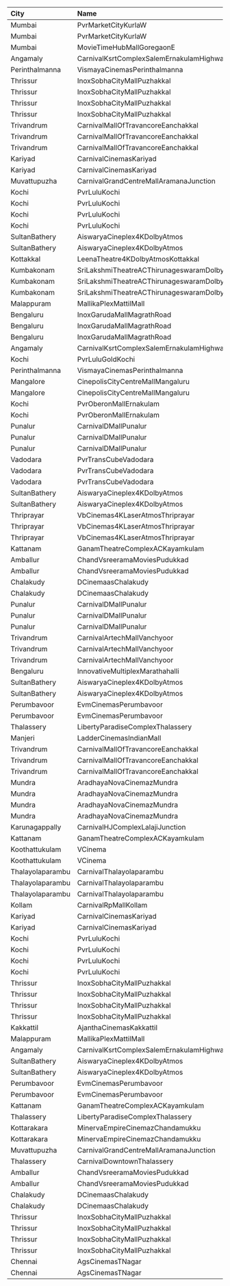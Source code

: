 | City             | Name                                                  |  Time | Type             | Price | Capacity | Booked |
| :--------------- | :---------------------------------------------------- | ----: | :--------------- | ----: | -------: | -----: |
| Mumbai           | PvrMarketCityKurlaW                                   | 09:30 | Classic          |  110₹ |       45 |      0 |
| Mumbai           | PvrMarketCityKurlaW                                   | 09:30 | Prime            |  110₹ |       58 |      0 |
| Mumbai           | MovieTimeHubMallGoregaonE                             | 09:30 | Mhraja           |  100₹ |       22 |      3 |
| Angamaly         | CarnivalKsrtComplexSalemErnakulamHighway              | 09:45 | GoldOffline      |  110₹ |      202 |    103 |
| Perinthalmanna   | VismayaCinemasPerinthalmanna                          | 10:00 | Platinum         |  100₹ |      198 |     99 |
| Thrissur         | InoxSobhaCityMallPuzhakkal                            | 10:20 | Club             |  130₹ |       32 |      0 |
| Thrissur         | InoxSobhaCityMallPuzhakkal                            | 10:20 | Executive        |  100₹ |       11 |      0 |
| Thrissur         | InoxSobhaCityMallPuzhakkal                            | 10:20 | RoyalRecliner    |  200₹ |        5 |      0 |
| Thrissur         | InoxSobhaCityMallPuzhakkal                            | 10:20 | Royal            |  130₹ |        4 |      0 |
| Trivandrum       | CarnivalMallOfTravancoreEanchakkal                    | 10:20 | NormalOffline    |  100₹ |       18 |      9 |
| Trivandrum       | CarnivalMallOfTravancoreEanchakkal                    | 10:20 | ExecutiveOffline |  160₹ |       72 |     36 |
| Trivandrum       | CarnivalMallOfTravancoreEanchakkal                    | 10:20 | Silver           |  190₹ |      103 |     52 |
| Kariyad          | CarnivalCinemasKariyad                                | 10:30 | ExecutiveOffline |  110₹ |       96 |     49 |
| Kariyad          | CarnivalCinemasKariyad                                | 10:30 | GoldLounge       |  190₹ |       32 |     16 |
| Muvattupuzha     | CarnivalGrandCentreMallAramanaJunction                | 10:30 | ExecutiveOffline |  100₹ |       96 |     48 |
| Kochi            | PvrLuluKochi                                          | 10:55 | Classic          |  110₹ |       39 |     20 |
| Kochi            | PvrLuluKochi                                          | 10:55 | ClassicPlus      |  140₹ |       91 |     48 |
| Kochi            | PvrLuluKochi                                          | 10:55 | Prime            |  160₹ |       68 |     36 |
| Kochi            | PvrLuluKochi                                          | 10:55 | Recliner         |  290₹ |       10 |      7 |
| SultanBathery    | AiswaryaCineplex4KDolbyAtmos                          | 11:00 | SofaSeat         |  170₹ |       16 |      7 |
| SultanBathery    | AiswaryaCineplex4KDolbyAtmos                          | 11:00 | GoldClass        |  110₹ |      147 |     72 |
| Kottakkal        | LeenaTheatre4KDolbyAtmosKottakkal                     | 11:00 | Executive        |  110₹ |      186 |     92 |
| Kumbakonam       | SriLakshmiTheatreACThirunageswaramDolby4WayUfoDigital | 11:00 | Balcony          |  100₹ |       34 |      0 |
| Kumbakonam       | SriLakshmiTheatreACThirunageswaramDolby4WayUfoDigital | 11:00 | FirstClass       |   80₹ |      212 |      0 |
| Kumbakonam       | SriLakshmiTheatreACThirunageswaramDolby4WayUfoDigital | 11:00 | SecondClass      |   80₹ |       44 |      0 |
| Malappuram       | MallikaPlexMattilMall                                 | 12:00 | Executive        |  140₹ |       50 |     17 |
| Bengaluru        | InoxGarudaMallMagrathRoad                             | 12:15 | RoyaleRecliners  |  280₹ |        9 |      0 |
| Bengaluru        | InoxGarudaMallMagrathRoad                             | 12:15 | Club             |  160₹ |       60 |      0 |
| Bengaluru        | InoxGarudaMallMagrathRoad                             | 12:15 | Executive        |  150₹ |       90 |      0 |
| Angamaly         | CarnivalKsrtComplexSalemErnakulamHighway              | 12:15 | GoldOffline      |  130₹ |      202 |    101 |
| Kochi            | PvrLuluGoldKochi                                      | 12:25 | Gold             |  400₹ |       56 |     28 |
| Perinthalmanna   | VismayaCinemasPerinthalmanna                          | 13:00 | Platinum         |  100₹ |      151 |     75 |
| Mangalore        | CinepolisCityCentreMallMangaluru                      | 13:20 | Platinum         |  150₹ |       50 |      0 |
| Mangalore        | CinepolisCityCentreMallMangaluru                      | 13:20 | Vip              |  200₹ |       16 |      0 |
| Kochi            | PvrOberonMallErnakulam                                | 13:25 | Classic          |  110₹ |       36 |     18 |
| Kochi            | PvrOberonMallErnakulam                                | 13:25 | ClassicPlus      |  140₹ |       81 |     41 |
| Punalur          | CarnivalDMallPunalur                                  | 13:30 | Silver           |  100₹ |       77 |      0 |
| Punalur          | CarnivalDMallPunalur                                  | 13:30 | Gold             |  140₹ |        6 |      0 |
| Punalur          | CarnivalDMallPunalur                                  | 13:30 | Platinum         |  180₹ |        5 |      0 |
| Vadodara         | PvrTransCubeVadodara                                  | 13:40 | Classic          |  150₹ |       34 |      0 |
| Vadodara         | PvrTransCubeVadodara                                  | 13:40 | Prime            |  150₹ |      100 |      0 |
| Vadodara         | PvrTransCubeVadodara                                  | 13:40 | Recliner         |  250₹ |        8 |      0 |
| SultanBathery    | AiswaryaCineplex4KDolbyAtmos                          | 14:00 | SofaSeat         |  170₹ |       16 |      7 |
| SultanBathery    | AiswaryaCineplex4KDolbyAtmos                          | 14:00 | GoldClass        |  110₹ |      147 |     72 |
| Thriprayar       | VbCinemas4KLaserAtmosThriprayar                       | 15:15 | Recliner         |  300₹ |        8 |      4 |
| Thriprayar       | VbCinemas4KLaserAtmosThriprayar                       | 15:15 | Royal            |  170₹ |      132 |     66 |
| Thriprayar       | VbCinemas4KLaserAtmosThriprayar                       | 15:15 | Club             |  110₹ |       39 |     19 |
| Kattanam         | GanamTheatreComplexACKayamkulam                       | 15:30 | FirstClass       |  150₹ |      191 |    149 |
| Amballur         | ChandVsreeramaMoviesPudukkad                          | 15:30 | Platinum         |  180₹ |       36 |     17 |
| Amballur         | ChandVsreeramaMoviesPudukkad                          | 15:30 | Gold             |  129₹ |      322 |    128 |
| Chalakudy        | DCinemaasChalakudy                                    | 15:30 | Platinum         |  270₹ |        5 |      2 |
| Chalakudy        | DCinemaasChalakudy                                    | 15:30 | Gold             |  129₹ |      239 |    126 |
| Punalur          | CarnivalDMallPunalur                                  | 16:00 | Silver           |  100₹ |       77 |      0 |
| Punalur          | CarnivalDMallPunalur                                  | 16:00 | Gold             |  140₹ |        6 |      0 |
| Punalur          | CarnivalDMallPunalur                                  | 16:00 | Platinum         |  180₹ |        5 |      0 |
| Trivandrum       | CarnivalArtechMallVanchyoor                           | 16:45 | ExecutiveOffline |  100₹ |       13 |      7 |
| Trivandrum       | CarnivalArtechMallVanchyoor                           | 16:45 | SilverOffline    |  150₹ |      151 |     76 |
| Trivandrum       | CarnivalArtechMallVanchyoor                           | 16:45 | GoldOffline      |  300₹ |       13 |      7 |
| Bengaluru        | InnovativeMultiplexMarathahalli                       | 16:45 | Premium          |  150₹ |       89 |     12 |
| SultanBathery    | AiswaryaCineplex4KDolbyAtmos                          | 17:30 | SofaSeat         |  170₹ |       16 |      7 |
| SultanBathery    | AiswaryaCineplex4KDolbyAtmos                          | 17:30 | GoldClass        |  110₹ |      147 |     72 |
| Perumbavoor      | EvmCinemasPerumbavoor                                 | 17:45 | ExecutiveI       |  155₹ |       15 |      7 |
| Perumbavoor      | EvmCinemasPerumbavoor                                 | 17:45 | Deluxe           |  130₹ |      128 |     64 |
| Thalassery       | LibertyParadiseComplexThalassery                      | 18:00 | Perl             |  125₹ |      250 |    202 |
| Manjeri          | LadderCinemasIndianMall                               | 18:15 | Executive        |  150₹ |      114 |     54 |
| Trivandrum       | CarnivalMallOfTravancoreEanchakkal                    | 18:20 | NormalOffline    |  100₹ |       18 |     10 |
| Trivandrum       | CarnivalMallOfTravancoreEanchakkal                    | 18:20 | ExecutiveOffline |  160₹ |       72 |     36 |
| Trivandrum       | CarnivalMallOfTravancoreEanchakkal                    | 18:20 | Silver           |  190₹ |      103 |     52 |
| Mundra           | AradhayaNovaCinemazMundra                             | 18:30 | Vip              |  250₹ |      100 |      0 |
| Mundra           | AradhayaNovaCinemazMundra                             | 18:30 | Platinum         |  180₹ |      100 |      0 |
| Mundra           | AradhayaNovaCinemazMundra                             | 18:30 | Gold             |  180₹ |      100 |      0 |
| Mundra           | AradhayaNovaCinemazMundra                             | 18:30 | Silver           |  180₹ |      100 |      0 |
| Karunagappally   | CarnivalHJComplexLalajiJunction                       | 18:30 | ClassicOffline   |  110₹ |      194 |     97 |
| Kattanam         | GanamTheatreComplexACKayamkulam                       | 18:30 | FirstClass       |  150₹ |      191 |    149 |
| Koothattukulam   | VCinema                                               | 18:30 | Gold             |  145₹ |       46 |     23 |
| Koothattukulam   | VCinema                                               | 18:30 | Silver           |  125₹ |      104 |     52 |
| Thalayolaparambu | CarnivalThalayolaparambu                              | 18:45 | Executive        |   80₹ |       88 |     44 |
| Thalayolaparambu | CarnivalThalayolaparambu                              | 18:45 | Gold             |  110₹ |      402 |    207 |
| Thalayolaparambu | CarnivalThalayolaparambu                              | 18:45 | Platinum         |  140₹ |       84 |     43 |
| Kollam           | CarnivalRpMallKollam                                  | 19:00 | PremiumOffline   |  150₹ |       96 |     48 |
| Kariyad          | CarnivalCinemasKariyad                                | 19:15 | ExecutiveOffline |  140₹ |       96 |     49 |
| Kariyad          | CarnivalCinemasKariyad                                | 19:15 | GoldLounge       |  270₹ |       32 |     16 |
| Kochi            | PvrLuluKochi                                          | 19:20 | Classic          |  140₹ |       39 |     19 |
| Kochi            | PvrLuluKochi                                          | 19:20 | ClassicPlus      |  160₹ |       91 |     63 |
| Kochi            | PvrLuluKochi                                          | 19:20 | Prime            |  190₹ |       64 |     44 |
| Kochi            | PvrLuluKochi                                          | 19:20 | Recliner         |  350₹ |        9 |      5 |
| Thrissur         | InoxSobhaCityMallPuzhakkal                            | 19:30 | Club             |  170₹ |       33 |      0 |
| Thrissur         | InoxSobhaCityMallPuzhakkal                            | 19:30 | Executive        |  130₹ |       11 |      0 |
| Thrissur         | InoxSobhaCityMallPuzhakkal                            | 19:30 | RoyalRecliner    |  290₹ |        5 |      0 |
| Thrissur         | InoxSobhaCityMallPuzhakkal                            | 19:30 | Royal            |  170₹ |        6 |      0 |
| Kakkattil        | AjanthaCinemasKakkattil                               | 19:30 | Executive        |  110₹ |      199 |     99 |
| Malappuram       | MallikaPlexMattilMall                                 | 19:45 | Executive        |  140₹ |       50 |     17 |
| Angamaly         | CarnivalKsrtComplexSalemErnakulamHighway              | 19:45 | GoldOffline      |  130₹ |      202 |    103 |
| SultanBathery    | AiswaryaCineplex4KDolbyAtmos                          | 20:30 | SofaSeat         |  170₹ |       16 |      7 |
| SultanBathery    | AiswaryaCineplex4KDolbyAtmos                          | 20:30 | GoldClass        |  110₹ |      147 |     74 |
| Perumbavoor      | EvmCinemasPerumbavoor                                 | 20:45 | ExecutiveI       |  155₹ |       15 |      7 |
| Perumbavoor      | EvmCinemasPerumbavoor                                 | 20:45 | Deluxe           |  130₹ |      128 |     64 |
| Kattanam         | GanamTheatreComplexACKayamkulam                       | 21:15 | FirstClass       |  150₹ |      191 |    149 |
| Thalassery       | LibertyParadiseComplexThalassery                      | 21:15 | Perl             |  125₹ |      250 |    202 |
| Kottarakara      | MinervaEmpireCinemazChandamukku                       | 21:30 | Executive        |  200₹ |       13 |      0 |
| Kottarakara      | MinervaEmpireCinemazChandamukku                       | 21:30 | Diamond          |  140₹ |      210 |    104 |
| Muvattupuzha     | CarnivalGrandCentreMallAramanaJunction                | 21:30 | ExecutiveOffline |  150₹ |       96 |     48 |
| Thalassery       | CarnivalDowntownThalassery                            | 22:00 | ExecutiveOffline |  140₹ |      131 |     73 |
| Amballur         | ChandVsreeramaMoviesPudukkad                          | 22:00 | Platinum         |  180₹ |       36 |     17 |
| Amballur         | ChandVsreeramaMoviesPudukkad                          | 22:00 | Gold             |  129₹ |      322 |    128 |
| Chalakudy        | DCinemaasChalakudy                                    | 22:00 | Platinum         |  270₹ |        5 |      2 |
| Chalakudy        | DCinemaasChalakudy                                    | 22:00 | Gold             |  129₹ |      239 |    126 |
| Thrissur         | InoxSobhaCityMallPuzhakkal                            | 22:20 | Club             |  170₹ |       31 |      0 |
| Thrissur         | InoxSobhaCityMallPuzhakkal                            | 22:20 | Executive        |  130₹ |       11 |      0 |
| Thrissur         | InoxSobhaCityMallPuzhakkal                            | 22:20 | RoyalRecliner    |  290₹ |        5 |      0 |
| Thrissur         | InoxSobhaCityMallPuzhakkal                            | 22:20 | Royal            |  170₹ |        6 |      0 |
| Chennai          | AgsCinemasTNagar                                      | 22:20 | Pearl            |   63₹ |       12 |     12 |
| Chennai          | AgsCinemasTNagar                                      | 22:20 | Diamond          |  160₹ |       99 |     12 |